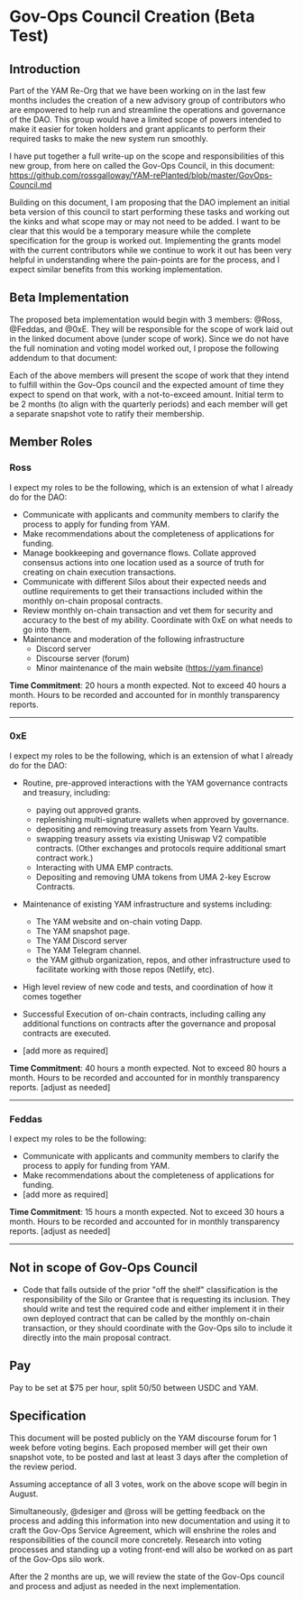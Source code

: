 # Gov-Ops Council Creation (Beta Test)

## Introduction

Part of the YAM Re-Org that we have been working on in the last few months includes the creation of a new advisory group of contributors who are empowered to help run and streamline the operations and governance of the DAO. This group would have a limited scope of powers intended to make it easier for token holders and grant applicants to perform their required tasks to make the new system run smoothly.

I have put together a full write-up on the scope and responsibilities of this new group, from here on called the Gov-Ops Council, in this document: <https://github.com/rossgalloway/YAM-rePlanted/blob/master/GovOps-Council.md>

Building on this document, I am proposing that the DAO implement an initial beta version of this council to start performing these tasks and working out the kinks and what scope may or may not need to be added. I want to be clear that this would be a temporary measure while the complete specification for the group is worked out. Implementing the grants model with the current contributors while we continue to work it out has been very helpful in understanding where the pain-points are for the process, and I expect similar benefits from this working implementation.

## Beta Implementation

The proposed beta implementation would begin with 3 members: @Ross, @Feddas, and @0xE. They will be responsible for the scope of work laid out in the linked document above (under scope of work). Since we do not have the full nomination and voting model worked out, I propose the following addendum to that document:

Each of the above members will present the scope of work that they intend to fulfill within the Gov-Ops council and the expected amount of time they expect to spend on that work, with a not-to-exceed amount. Initial term to be 2 months (to align with the quarterly periods) and each member will get a separate snapshot vote to ratify their membership.

## Member Roles

### Ross

I expect my roles to be the following, which is an extension of what I already do for the DAO:

- Communicate with applicants and community members to clarify the process to apply for funding from YAM.
- Make recommendations about the completeness of applications for funding. 
- Manage bookkeeping and governance flows. Collate approved consensus actions into one location used as a source of truth for creating on chain execution transactions.
- Communicate with different Silos about their expected needs and outline requirements to get their transactions included within the monthly on-chain proposal contracts.
- Review monthly on-chain transaction and vet them for security and accuracy to the best of my ability. Coordinate with 0xE on what needs to go into them.
- Maintenance and moderation of the following infrastructure
   - Discord server
   - Discourse server (forum)
   - Minor maintenance of the main website (https://yam.finance)

**Time Commitment**: 20 hours a month expected. Not to exceed 40 hours a month. Hours to be recorded and accounted for in monthly transparency reports. 

---

### 0xE

I expect my roles to be the following, which is an extension of what I already do for the DAO:

- Routine, pre-approved interactions with the YAM governance contracts and treasury, including:  

   - paying out approved grants.
   - replenishing multi-signature wallets when approved by governance.
   - depositing and removing treasury assets from Yearn Vaults.
   - swapping treasury assets via existing Uniswap V2 compatible contracts. (Other exchanges and protocols require additional smart contract work.)
   - Interacting with UMA EMP contracts.
   - Depositing and removing UMA tokens from UMA 2-key Escrow Contracts.


- Maintenance of existing YAM infrastructure and systems including:

   - The YAM website and on-chain voting Dapp.
   - The YAM snapshot page.
   - The YAM Discord server
   - The YAM Telegram channel.
   - the YAM github organization, repos, and other infrastructure used to facilitate working with those repos (Netlify, etc).

- High level review of new code and tests, and coordination of how it comes together
- Successful Execution of on-chain contracts, including calling any additional functions on contracts after the governance and proposal contracts are executed.
- [add more as required]


**Time Commitment**: 40 hours a month expected. Not to exceed 80 hours a month. Hours to be recorded and accounted for in monthly transparency reports. [adjust as needed]

---

### Feddas

I expect my roles to be the following:

- Communicate with applicants and community members to clarify the process to apply for funding from YAM.
- Make recommendations about the completeness of applications for funding.
- [add more as required]

**Time Commitment**: 15 hours a month expected. Not to exceed 30 hours a month. Hours to be recorded and accounted for in monthly transparency reports. [adjust as needed]

---

## Not in scope of Gov-Ops Council

- Code that falls outside of the prior "off the shelf" classification is the responsibility of the Silo or Grantee that is requesting its inclusion. They should write and test the required code and either implement it in their own deployed contract that can be called by the monthly on-chain transaction, or they should coordinate with the Gov-Ops silo to include it directly into the main proposal contract.

## Pay

Pay to be set at $75 per hour, split 50/50 between USDC and YAM.

## Specification

This document will be posted publicly on the YAM discourse forum for 1 week before voting begins. Each proposed member will get their own snapshot vote, to be posted and last at least 3 days after the completion of the review period.

Assuming acceptance of all 3 votes, work on the above scope will begin in August.

Simultaneously, @desiger and @ross will be getting feedback on the process and adding this information into new documentation and using it to craft the Gov-Ops Service Agreement, which will enshrine the roles and responsibilities of the council more concretely. Research into voting processes and standing up a voting front-end will also be worked on as part of the Gov-Ops silo work.

After the 2 months are up, we will review the state of the Gov-Ops council and process and adjust as needed in the next implementation.